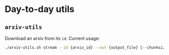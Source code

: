 # Day-to-day utils

## `arxiv-utils`
Download an arxiv from its `id`. Current usage:
```bash
./arxiv-utils.sh stream --id {arxiv_id} --out {output_file} [--chunksize {buffer_size_in_bytes}]
```